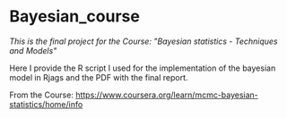 # Bayesian_course
*This is the final project for the Course: "Bayesian statistics - Techniques and Models"*

Here I provide the R script I used for the implementation of the bayesian model in Rjags and the PDF with the final report.

From the Course: https://www.coursera.org/learn/mcmc-bayesian-statistics/home/info
